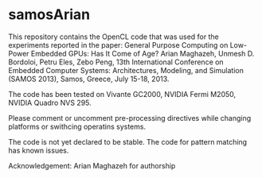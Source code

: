 samosArian
==========

This repository contains the OpenCL code that was used for the experiments reported in the paper:  General Purpose Computing on Low-Power Embedded GPUs: Has It Come of Age? Arian Maghazeh, Unmesh D. Bordoloi, Petru Eles, Zebo Peng, 13th International Conference on Embedded Computer Systems: Architectures, Modeling, and Simulation (SAMOS 2013), Samos, Greece, July 15-18, 2013.

The code has been tested on Vivante GC2000, NVIDIA Fermi M2050, NVIDIA Quadro NVS 295. 

Please comment or uncomment pre-processing directives while changing platforms or swithcing operatins systems.

The code is not yet declared to be stable. The code for pattern matching has known issues.

Acknowledgement: Arian Maghazeh for authorship